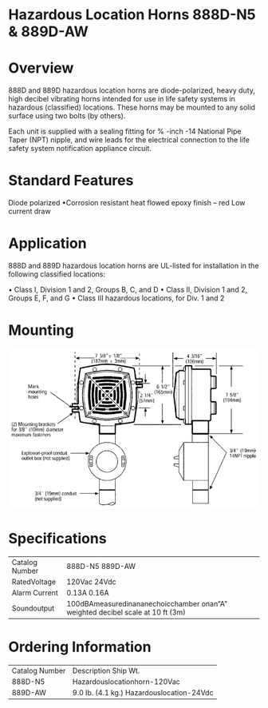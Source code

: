 # Hazardous Location Horns 888D-N5 & 889D-AW  

# Overview  

888D and 889D hazardous location horns are diode-polarized, heavy duty, high decibel vibrating horns intended for use in life safety systems in hazardous (classified) locations. These horns may be mounted to any solid surface using two bolts (by others).  

Each unit is supplied with a sealing fitting for $\%$ -inch -14 National Pipe Taper (NPT) nipple, and wire leads for the electrical connection to the life safety system notification appliance circuit.  

# Standard Features  

Diode polarized •Corrosion resistant heat flowed epoxy finish – red Low current draw  

# Application  

888D and 889D hazardous location horns are UL-listed for installation in the following classified locations:  

•	 Class I, Division 1 and 2, Groups B, C, and D •	 Class II, Division 1 and 2, Groups E, F, and G •	 Class III hazardous locations, for Div. 1 and 2  

# Mounting  

![](images/9ed23de1aa751bdba45490519097a8b5f5779277d1b0f0de91a289881e10af4f.jpg)  

# Specifications  

<html><body><table><tr><td>Catalog Number</td><td>888D-N5 889D-AW</td></tr><tr><td>RatedVoltage</td><td>120Vac 24Vdc</td></tr><tr><td>Alarm Current</td><td>0.13A 0.16A</td></tr><tr><td>Soundoutput</td><td>100dBAmeasuredinananechoicchamber onan“A" weighted decibel scale at 10 ft (3m)</td></tr></table></body></html>  

# Ordering Information  

<html><body><table><tr><td>Catalog Number</td><td>Description Ship Wt.</td></tr><tr><td>888D-N5</td><td>Hazardouslocationhorn-120Vac</td></tr><tr><td>889D-AW</td><td>9.0 Ib. (4.1 kg.) Hazardouslocation-24Vdc</td></tr></table></body></html>  
